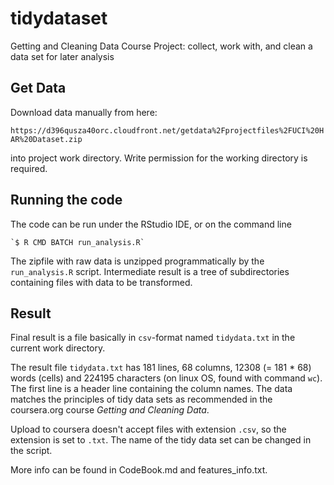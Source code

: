 tidydataset
===========

Getting and Cleaning Data Course Project: collect, work with, and clean a data set for later analysis

## Get Data

Download data manually from here:

`https://d396qusza40orc.cloudfront.net/getdata%2Fprojectfiles%2FUCI%20HAR%20Dataset.zip`

into project work directory. Write permission for the working directory is required.

## Running the code

The code can be run under the RStudio IDE, or on the command line

    `$ R CMD BATCH run_analysis.R`

The zipfile with raw data is unzipped programmatically by the `run_analysis.R` script.  Intermediate result is a tree of subdirectories containing files with data to be transformed.

## Result

Final result is a file basically in `csv`-format named `tidydata.txt` in the current work directory. 

The result file `tidydata.txt` has 181 lines, 68 columns, 12308 (= 181 * 68) words (cells) and 224195 characters (on linux OS, found with command `wc`). The first line is a header line containing the column names. The data matches the principles of tidy data sets as recommended in the coursera.org course _Getting and Cleaning Data_.

Upload to coursera doesn't accept files with extension `.csv`, so the extension is set to `.txt`. The name of the tidy data set can be changed in the script.

More info can be found in CodeBook.md and features_info.txt.

